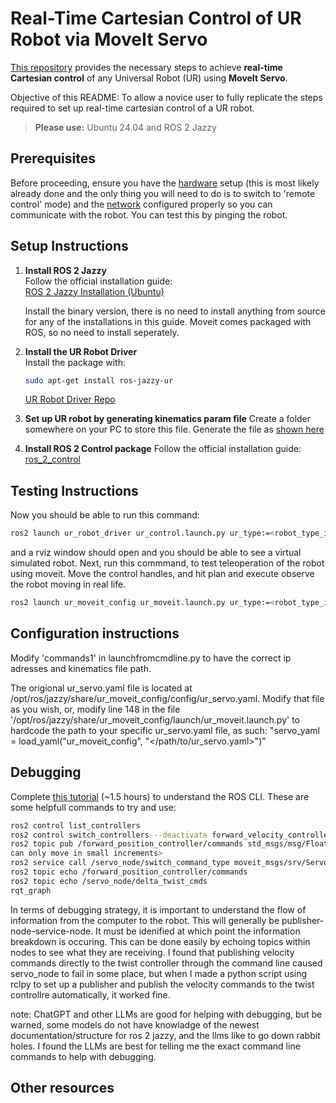 # Real-Time Cartesian Control of UR Robot via MoveIt Servo

[This repository](https://github.com/horatioh13/ROS_WORK) provides the necessary steps to achieve **real-time Cartesian control** of any Universal Robot (UR) using **MoveIt Servo**.

Objective of this README: To allow a novice user to fully replicate the steps required to set up real-time cartesian control of a UR robot.

> **Please use:** Ubuntu 24.04 and ROS 2 Jazzy


## Prerequisites

Before proceeding, ensure you have the [hardware](https://docs.universal-robots.com/Universal_Robots_ROS2_Documentation/doc/ur_client_library/doc/setup/robot_setup.html#robot-setup) setup (this is most likely already done and the only thing you will need to do is to switch to 'remote control' mode) and the [network](https://docs.universal-robots.com/Universal_Robots_ROS2_Documentation/doc/ur_client_library/doc/setup/network_setup.html#network-setup) configured properly so you can communicate with the robot. You can test this by pinging the robot.

## Setup Instructions

1. **Install ROS 2 Jazzy**  
   Follow the official installation guide:  
   [ROS 2 Jazzy Installation (Ubuntu)](https://docs.ros.org/en/jazzy/Installation/Ubuntu-Install-Debs.html)

   Install the binary version, there is no need to install anything from source for any of the installations in this guide. Moveit comes packaged with ROS, so no need to install seperately. 

3. **Install the UR Robot Driver**  
   Install the package with:
   ```bash
   sudo apt-get install ros-jazzy-ur
   ```
   [UR Robot Driver Repo](https://github.com/UniversalRobots/Universal_Robots_ROS2_Driver)

4. **Set up UR robot by generating kinematics param file**
   Create a folder somewhere on your PC to store this file. Generate the file as [shown here](https://docs.universal-robots.com/Universal_Robots_ROS2_Documentation/doc/ur_robot_driver/ur_robot_driver/doc/installation/robot_setup.html#extract-calibration-information)

5. **Install ROS 2 Control package**
    Follow the official installation guide:  
    [ros_2_control](https://control.ros.org/jazzy/doc/getting_started/getting_started.html)

## Testing Instructions

   Now you should be able to run this command:
   ```bash
   ros2 launch ur_robot_driver ur_control.launch.py ur_type:=<robot_type_ie_'ur16e'> robot_ip:=<robot_ip> kinematics_params_file:= <path_to_yaml_calibration_file> headless_mode:=True
   ```
   and a rviz window should open and you should be able to see a virtual simulated robot.
   Next, run this commmand, to test teleoperation of the robot using moveit. Move the control handles, and hit plan and execute observe the robot moving in real life. 
   ```bash
   ros2 launch ur_moveit_config ur_moveit.launch.py ur_type:=<robot_type_ie_'ur16e'> launch_rviz:=true launch_servo:=true
   ```
## Configuration instructions
   Modify 'commands1' in launchfromcmdline.py to have the correct ip adresses and kinematics file path.

   The origional ur_servo.yaml file is located at /opt/ros/jazzy/share/ur_moveit_config/config/ur_servo.yaml. Modify that file as you wish, or, modify line 148 in the file '/opt/ros/jazzy/share/ur_moveit_config/launch/ur_moveit.launch.py'    to hardcode the path to your specific ur_servo.yaml file, as such: "servo_yaml = load_yaml("ur_moveit_config", "</path/to/ur_servo.yaml>")"
## Debugging
   Complete [this tutorial](https://docs.ros.org/en/jazzy/Tutorials/Beginner-CLI-Tools.html) (~1.5 hours) to understand the ROS CLI.
   These are some helpfull commands to try and use:
   ```bash
   ros2 control list_controllers
   ros2 control switch_controllers --deactivate forward_velocity_controller --deactivate scaled_joint_trajectory_controller --activate forward_position_controller
   ros2 topic pub /forward_position_controller/commands std_msgs/msg/Float64MultiArray "data: [1.27, -1.56, 1.6, -1.57, -1.59, 1.7]" <replace data with coordinates that are the same as those shown on the TP, forward position controller
   can only move in small increments>
   ros2 service call /servo_node/switch_command_type moveit_msgs/srv/ServoCommandType "{command_type: 1}"
   ros2 topic echo /forward_position_controller/commands
   ros2 topic echo /servo_node/delta_twist_cmds
   rqt_graph
   ```
   In terms of debugging strategy, it is important to understand the flow of information from the computer to the robot. This will generally be publisher-node-service-node. It must be idenified at which point the information breakdown is      occuring. This can be done easily by echoing topics within nodes to see what they are receiving.
   I found that publishing velocity commands directly to the twist controller through the command line caused servo_node to fail in some place, but when I made a python script using rclpy to set up a publisher and publish the velocity        commands to the twist controllre automatically, it worked fine. 

   note: ChatGPT and other LLMs are good for helping with debugging, but be warned, some models do not have knowladge of the newest documentation/structure for ros 2 jazzy, and the llms like to go down rabbit holes. I found the LLMs are      best for telling me the exact command line commands to help with debugging. 
   ## Other resources


